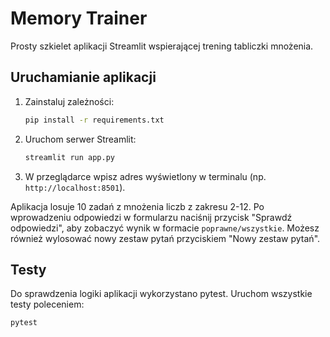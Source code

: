 # Memory Trainer

Prosty szkielet aplikacji Streamlit wspierającej trening tabliczki mnożenia.

## Uruchamianie aplikacji

1. Zainstaluj zależności:

   ```bash
   pip install -r requirements.txt
   ```

2. Uruchom serwer Streamlit:

   ```bash
   streamlit run app.py
   ```

3. W przeglądarce wpisz adres wyświetlony w terminalu (np. `http://localhost:8501`).

Aplikacja losuje 10 zadań z mnożenia liczb z zakresu 2-12. Po wprowadzeniu odpowiedzi w formularzu
naciśnij przycisk "Sprawdź odpowiedzi", aby zobaczyć wynik w formacie `poprawne/wszystkie`. Możesz również wylosować nowy zestaw pytań przyciskiem "Nowy zestaw pytań".

## Testy

Do sprawdzenia logiki aplikacji wykorzystano pytest. Uruchom wszystkie testy poleceniem:

```bash
pytest
```
